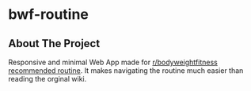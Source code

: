 # bwf-routine

## About The Project

Responsive and minimal Web App made for [r/bodyweightfitness](https://www.reddit.com/r/bodyweightfitness/) [recommended routine](https://www.reddit.com/r/bodyweightfitness/wiki/kb/recommended_routine). It makes navigating the routine much easier than reading the orginal wiki.


